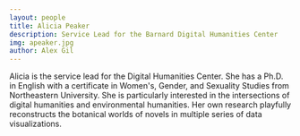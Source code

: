 ```yaml
---
layout: people
title: Alicia Peaker	
description: Service Lead for the Barnard Digital Humanities Center
img: apeaker.jpg
author: Alex Gil
---
```


Alicia is the service lead for the Digital Humanities Center. She has a Ph.D. in English with a certificate in Women's, Gender, and Sexuality Studies from Northeastern University. She is particularly interested in the intersections of digital humanities and environmental humanities. Her own research playfully reconstructs the botanical worlds of novels in multiple series of data visualizations. 